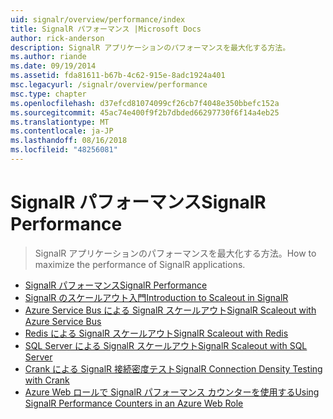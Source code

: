```yaml
---
uid: signalr/overview/performance/index
title: SignalR パフォーマンス |Microsoft Docs
author: rick-anderson
description: SignalR アプリケーションのパフォーマンスを最大化する方法。
ms.author: riande
ms.date: 09/19/2014
ms.assetid: fda81611-b67b-4c62-915e-8adc1924a401
msc.legacyurl: /signalr/overview/performance
msc.type: chapter
ms.openlocfilehash: d37efcd81074099cf26cb7f4048e350bbefc152a
ms.sourcegitcommit: 45ac74e400f9f2b7dbded66297730f6f14a4eb25
ms.translationtype: MT
ms.contentlocale: ja-JP
ms.lasthandoff: 08/16/2018
ms.locfileid: "48256081"
---
```

<a name="signalr-performance"></a><span data-ttu-id="28796-103">SignalR パフォーマンス</span><span class="sxs-lookup"><span data-stu-id="28796-103">SignalR Performance</span></span>
====================
> <span data-ttu-id="28796-104">SignalR アプリケーションのパフォーマンスを最大化する方法。</span><span class="sxs-lookup"><span data-stu-id="28796-104">How to maximize the performance of SignalR applications.</span></span>


- [<span data-ttu-id="28796-105">SignalR パフォーマンス</span><span class="sxs-lookup"><span data-stu-id="28796-105">SignalR Performance</span></span>](signalr-performance.md)
- [<span data-ttu-id="28796-106">SignalR のスケールアウト入門</span><span class="sxs-lookup"><span data-stu-id="28796-106">Introduction to Scaleout in SignalR</span></span>](scaleout-in-signalr.md)
- [<span data-ttu-id="28796-107">Azure Service Bus による SignalR スケールアウト</span><span class="sxs-lookup"><span data-stu-id="28796-107">SignalR Scaleout with Azure Service Bus</span></span>](scaleout-with-windows-azure-service-bus.md)
- [<span data-ttu-id="28796-108">Redis による SignalR スケールアウト</span><span class="sxs-lookup"><span data-stu-id="28796-108">SignalR Scaleout with Redis</span></span>](scaleout-with-redis.md)
- [<span data-ttu-id="28796-109">SQL Server による SignalR スケールアウト</span><span class="sxs-lookup"><span data-stu-id="28796-109">SignalR Scaleout with SQL Server</span></span>](scaleout-with-sql-server.md)
- [<span data-ttu-id="28796-110">Crank による SignalR 接続密度テスト</span><span class="sxs-lookup"><span data-stu-id="28796-110">SignalR Connection Density Testing with Crank</span></span>](signalr-connection-density-testing-with-crank.md)
- [<span data-ttu-id="28796-111">Azure Web ロールで SignalR パフォーマンス カウンターを使用する</span><span class="sxs-lookup"><span data-stu-id="28796-111">Using SignalR Performance Counters in an Azure Web Role</span></span>](using-signalr-performance-counters-in-an-azure-web-role.md)

